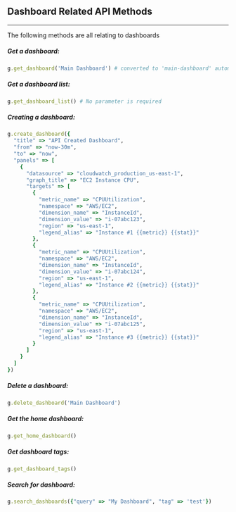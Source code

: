 
## Dashboard Related API Methods
---

The following methods are all relating to dashboards


##### Get a dashboard:
```ruby
g.get_dashboard('Main Dashboard') # converted to 'main-dashboard' automatically
```

##### Get a dashboard list:
```ruby
g.get_dashboard_list() # No parameter is required
```

##### Creating a dashboard: 
```ruby
g.create_dashboard({
  "title" => "API Created Dashboard",
  "from" => "now-30m",
  "to" => "now",
  "panels" => [
    {
      "datasource" => "cloudwatch_production_us-east-1",
      "graph_title" => "EC2 Instance CPU",
      "targets" => [
        {
          "metric_name" => "CPUUtilization",
          "namespace" => "AWS/EC2",
          "dimension_name" => "InstanceId",
          "dimension_value" => "i-07abc123",
          "region" => "us-east-1",
          "legend_alias" => "Instance #1 {{metric}} {{stat}}"
        },
        {
          "metric_name" => "CPUUtilization",
          "namespace" => "AWS/EC2",
          "dimension_name" => "InstanceId",
          "dimension_value" => "i-07abc124",
          "region" => "us-east-1",
          "legend_alias" => "Instance #2 {{metric}} {{stat}}"
        },
        {
          "metric_name" => "CPUUtilization",
          "namespace" => "AWS/EC2",
          "dimension_name" => "InstanceId",
          "dimension_value" => "i-07abc125",
          "region" => "us-east-1",
          "legend_alias" => "Instance #3 {{metric}} {{stat}}"
        }
      ]
    }
  ]
})
```

##### Delete a dashboard:
```ruby
g.delete_dashboard('Main Dashboard')
```

##### Get the home dashboard:
```ruby
g.get_home_dashboard()
```

##### Get dashboard tags:
```ruby
g.get_dashboard_tags()
```

##### Search for dashboard:
```ruby
g.search_dashboards({"query" => "My Dashboard", "tag" => 'test'})
```
